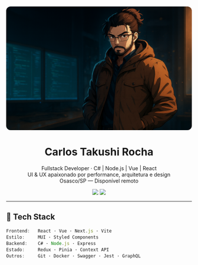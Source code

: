 <p align="center">
  <img src="carlos-anime.png" width="600" style="border-radius: 12px;" alt="Carlos anime version"/>
</p>

<h1 align="center">Carlos Takushi Rocha</h1>

<p align="center">
  Fullstack Developer · C# | Node.js | Vue | React <br/>
  UI & UX apaixonado por performance, arquitetura e design <br/>
  Osasco/SP — Disponível remoto
</p>

<p align="center">
  <a href="mailto:sou.carlos@outlook.com"><img src="https://img.shields.io/badge/email-sou.carlos@outlook.com-%23D14836?style=for-the-badge&logo=gmail&logoColor=white"/></a>
  <a href="https://www.linkedin.com/in/soucarlosrocha" target="_blank"><img src="https://img.shields.io/badge/LinkedIn-soucarlosrocha-0072b1?style=for-the-badge&logo=linkedin&logoColor=white"/></a>
</p>

---

## 🚀 Tech Stack

```js
Frontend:   React · Vue · Next.js · Vite
Estilo:     MUI · Styled Components
Backend:    C# · Node.js · Express
Estado:     Redux · Pinia · Context API
Outros:     Git · Docker · Swagger · Jest · GraphQL
